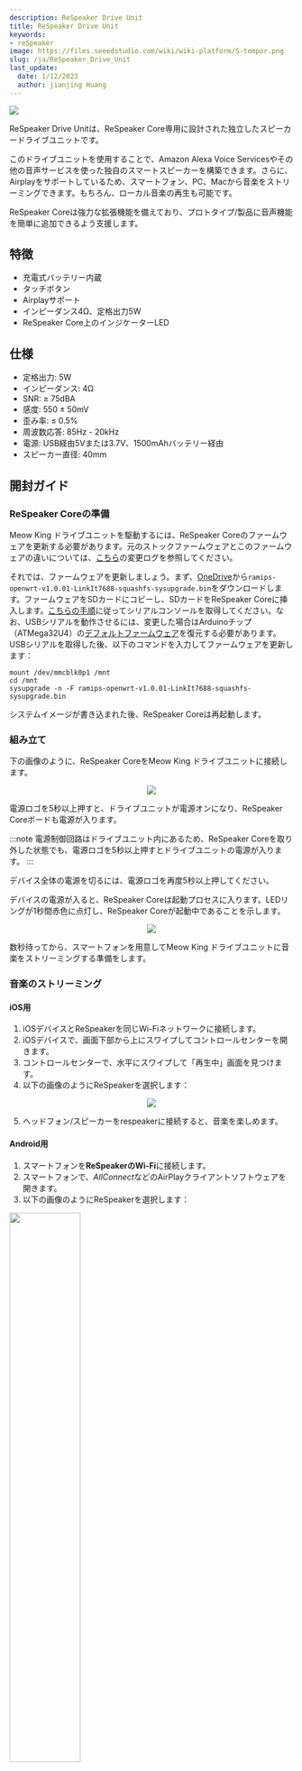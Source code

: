 ```yaml
---
description: ReSpeaker Drive Unit
title: ReSpeaker Drive Unit
keywords:
- reSpeaker
image: https://files.seeedstudio.com/wiki/wiki-platform/S-tempor.png
slug: /ja/ReSpeaker_Drive_Unit
last_update:
  date: 1/12/2023
  author: jianjing Huang
---
```



![](https://files.seeedstudio.com/wiki/ReSpeaker_Drive_Unit/img/Meow_King_Drive_Unit.jpg)

ReSpeaker Drive Unitは、ReSpeaker Core専用に設計された独立したスピーカードライブユニットです。

このドライブユニットを使用することで、Amazon Alexa Voice Servicesやその他の音声サービスを使った独自のスマートスピーカーを構築できます。さらに、Airplayをサポートしているため、スマートフォン、PC、Macから音楽をストリーミングできます。もちろん、ローカル音楽の再生も可能です。

ReSpeaker Coreは強力な拡張機能を備えており、プロトタイプ/製品に音声機能を簡単に追加できるよう支援します。

## 特徴

- 充電式バッテリー内蔵
- タッチボタン
- Airplayサポート
- インピーダンス4Ω、定格出力5W
- ReSpeaker Core上のインジケーターLED

## 仕様

- 定格出力: 5W
- インピーダンス: 4Ω
- SNR: ≥ 75dBA
- 感度: 550 ± 50mV
- 歪み率: ≤ 0.5%
- 周波数応答: 85Hz - 20kHz
- 電源: USB経由5Vまたは3.7V、1500mAhバッテリー経由
- スピーカー直径: 40mm

## 開封ガイド

### ReSpeaker Coreの準備

Meow King ドライブユニットを駆動するには、ReSpeaker Coreのファームウェアを更新する必要があります。元のストックファームウェアとこのファームウェアの違いについては、[こちら](https://onedrive.live.com/?authkey=%21AKD3ZD6g0DE2M9E&cid=5219529519B9B6A1&id=5219529519B9B6A1%21720&parId=5219529519B9B6A1%21721&o=OneUp)の変更ログを参照してください。

それでは、ファームウェアを更新しましょう。まず、[OneDrive](https://1drv.ms/f/s!AqG2uRmVUhlShUyg92Q-oNAxNjPR)から`ramips-openwrt-v1.0.01-LinkIt7688-squashfs-sysupgrade.bin`をダウンロードします。ファームウェアをSDカードにコピーし、SDカードをReSpeaker Coreに挿入します。[こちらの手順](https://wiki.seeedstudio.com/ja/ReSpeaker_Core/#2-connect-to-serial-console)に従ってシリアルコンソールを取得してください。なお、USBシリアルを動作させるには、変更した場合はArduinoチップ（ATMega32U4）の[デフォルトファームウェア](https://files.seeedstudio.com/wiki/ReSpeaker_Drive_Unit/res/respeaker_arduino_library/examples/pixels_pattern/pixels_pattern.ino)を復元する必要があります。USBシリアルを取得した後、以下のコマンドを入力してファームウェアを更新します：

```shell
mount /dev/mmcblk0p1 /mnt
cd /mnt
sysupgrade -n -F ramips-openwrt-v1.0.01-LinkIt7688-squashfs-sysupgrade.bin
```

システムイメージが書き込まれた後、ReSpeaker Coreは再起動します。

### 組み立て

下の画像のように、ReSpeaker CoreをMeow King ドライブユニットに接続します。

<div align="center"><img width={1000} src="https://files.seeedstudio.com/wiki/ReSpeaker_Drive_Unit/img/mk_1.jpg" /></div>

電源ロゴを5秒以上押すと、ドライブユニットが電源オンになり、ReSpeaker Coreボードも電源が入ります。

:::note
電源制御回路はドライブユニット内にあるため、ReSpeaker Coreを取り外した状態でも、電源ロゴを5秒以上押すとドライブユニットの電源が入ります。
:::

デバイス全体の電源を切るには、電源ロゴを再度5秒以上押してください。

デバイスの電源が入ると、ReSpeaker Coreは起動プロセスに入ります。LEDリングが1秒間赤色に点灯し、ReSpeaker Coreが起動中であることを示します。

<div align="center"><img width={1000} src="https://files.seeedstudio.com/wiki/ReSpeaker_Drive_Unit/img/mk_2.jpg" /></div>

数秒待ってから、スマートフォンを用意してMeow King ドライブユニットに音楽をストリーミングする準備をします。

### 音楽のストリーミング

#### iOS用

1. iOSデバイスとReSpeakerを同じWi-Fiネットワークに接続します。
2. iOSデバイスで、画面下部から上にスワイプしてコントロールセンターを開きます。
3. コントロールセンターで、水平にスワイプして「再生中」画面を見つけます。
4. 以下の画像のようにReSpeakerを選択します：

<div align="center"><img width="{500}" src="https://files.seeedstudio.com/wiki/ReSpeaker_Drive_Unit/img/airplay.png" /></div>

5. ヘッドフォン/スピーカーをrespeakerに接続すると、音楽を楽しめます。

#### Android用

1. スマートフォンを**ReSpeakerのWi-Fi**に接続します。
2. スマートフォンで、*AllConnect*などのAirPlayクライアントソフトウェアを開きます。
3. 以下の画像のようにReSpeakerを選択します：

<div className="text-center">
  <img src="https://files.seeedstudio.com/wiki/ReSpeaker_Drive_Unit/img/dlna.png" width="50%" height="50%" />
</div>

4. ヘッドフォン/スピーカーをrespeakerに接続すると、音楽を楽しめます。

:::note
再生後に音が聞こえない場合は、プレーヤーアプリケーションの音量を上げてみてください。
:::

## 技術サポート & 製品ディスカッション

弊社製品をお選びいただきありがとうございます！弊社製品での体験ができるだけスムーズになるよう、さまざまなサポートを提供しています。さまざまな好みやニーズに対応するため、複数のコミュニケーションチャンネルを用意しています。

<div class="button_tech_support_container">
<a href="https://forum.seeedstudio.com/" class="button_forum"></a> 
<a href="https://www.seeedstudio.com/contacts" class="button_email"></a>
</div>

<div class="button_tech_support_container">
<a href="https://discord.gg/eWkprNDMU7" class="button_discord"></a> 
<a href="https://github.com/Seeed-Studio/wiki-documents/discussions/69" class="button_discussion"></a>
</div>
